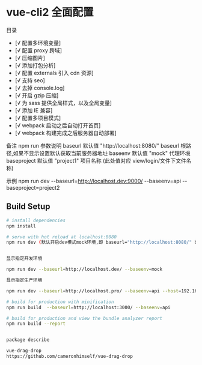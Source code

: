 # vue-cli2 全面配置

<span id="top">目录</span>

- [√ 配置多环境变量]
- [√ 配置 proxy 跨域]
- [√ 压缩图片]
- [√ 添加打包分析]
- [√ 配置 externals 引入 cdn 资源]
- [√ 支持 seo]
- [√ 去掉 console.log]
- [√ 开启 gzip 压缩]
- [√ 为 sass 提供全局样式，以及全局变量]
- [√ 添加 IE 兼容]
- [√ 配置多项目模式]
- [√ webpack 启动之后自动打开首页]
- [√ webpack 构建完成之后服务器自动部署]

备注 npm run 参数说明
baseurl 默认值 "http://localhost:8080/" baseurl 根路径,如果不显示设置默认获取当前服务器地址
baseenv 默认值 "mock" 代理环境
baseproject 默认值 "project1" 项目名称 (此处值对应 view/login/文件下文件名称)

示例
npm run dev --baseurl=http://localhost.dev:9000/ --baseenv=api --baseproject=project2

## Build Setup

```bash
# install dependencies
npm install

# serve with hot reload at localhost:8080
npm run dev (默认开启dev模式mock环境,即 baseurl="http://localhost:8080/" baseenv="mock")


显示指定开发环境

npm run dev --baseurl=http://localhost.dev/ --baseenv=mock

显示指定生产环境

npm run dev --baseurl=http://localhost.pro/ --baseenv=api --host=192.168.31.74

# build for production with minification
npm run build  --baseurl=http://localhost:3000/ --baseenv=api

# build for production and view the bundle analyzer report
npm run build --report


package describe

vue-drag-drop
https://github.com/cameronhimself/vue-drag-drop
```
